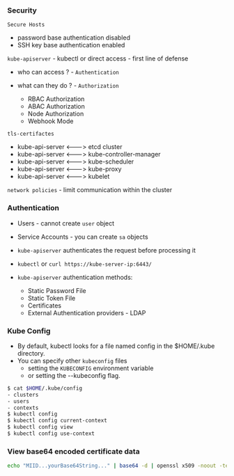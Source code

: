 ### Security

`Secure Hosts`
- password base authentication disabled
- SSH key base authentication enabled

`kube-apiserver` - kubectl or direct access - first line of defense 
- who can access ? - `Authentication`
  
- what can they do ? - `Authorization`
  - RBAC Authorization
  - ABAC Authorization
  - Node Authorization
  - Webhook Mode

`tls-certifactes`
- kube-api-server <---> etcd cluster
- kube-api-server <---> kube-controller-manager
- kube-api-server <---> kube-scheduler
- kube-api-server <---> kube-proxy
- kube-api-server <---> kubelet

`network policies` - limit communication within the cluster

### Authentication

- Users - cannot create `user` object
- Service Accounts - you can create `sa` objects

- `kube-apiserver` authenticates the request before processing it
- `kubectl` or `curl https://kube-server-ip:6443/` 

- `kube-apiserver` authentication methods:
  - Static Password File
  - Static Token File
  - Certificates
  - External Authentication providers - LDAP

### Kube Config

- By default, kubectl looks for a file named config in the $HOME/.kube directory. 
- You can specify other `kubeconfig` files 
  - setting the `KUBECONFIG` environment variable 
  - or setting the --kubeconfig flag.

```bash
$ cat $HOME/.kube/config
- clusters
- users
- contexts
$ kubectl config
$ kubectl config current-context
$ kubectl config view
$ kubectl config use-context
```

### View base64 encoded certificate data

```bash
echo "MIID...yourBase64String..." | base64 -d | openssl x509 -noout -text
```